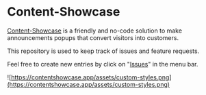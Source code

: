 # Content-Showcase

[Content-Showcase](https://contentshowcase.app) is a friendly and no-code solution to make announcements popups that convert visitors into customers.

This repository is used to keep track of issues and feature requests. 

Feel free to create new entries by click on "[Issues](https://github.com/content-showcase/content-showcase/issues/new)" in the menu bar.

![https://contentshowcase.app/assets/custom-styles.png](https://contentshowcase.app/assets/custom-styles.png)



